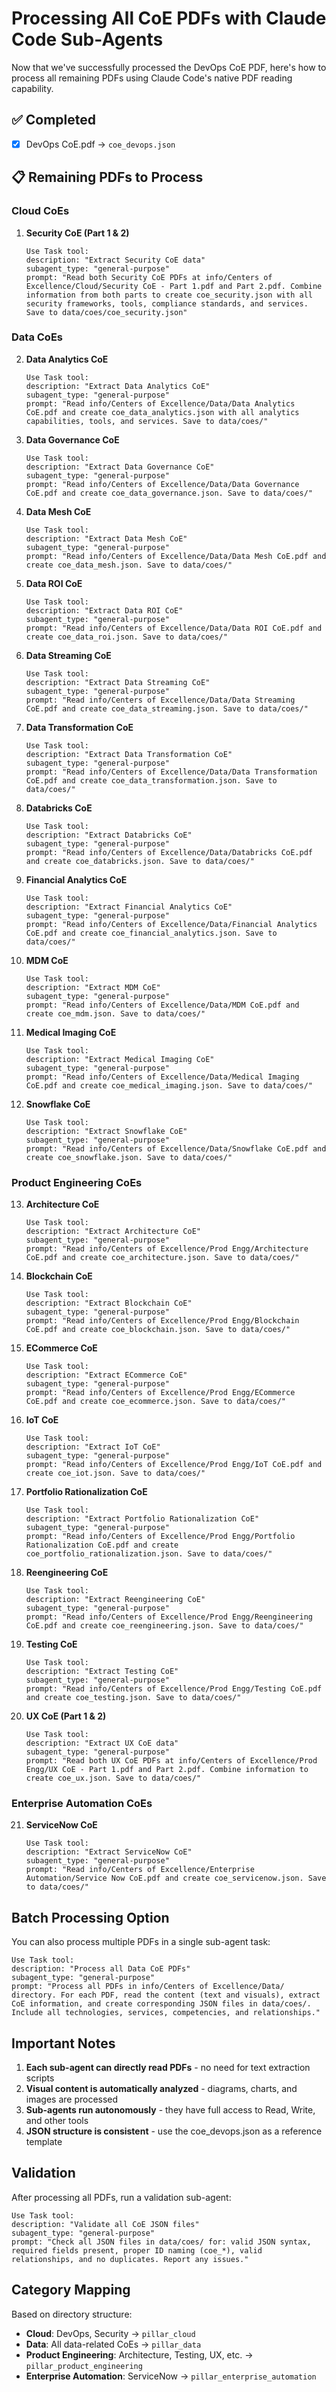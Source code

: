 # Processing All CoE PDFs with Claude Code Sub-Agents

Now that we've successfully processed the DevOps CoE PDF, here's how to process all remaining PDFs using Claude Code's native PDF reading capability.

## ✅ Completed
- [x] DevOps CoE.pdf → `coe_devops.json`

## 📋 Remaining PDFs to Process

### Cloud CoEs
1. **Security CoE (Part 1 & 2)**
   ```
   Use Task tool:
   description: "Extract Security CoE data"
   subagent_type: "general-purpose"
   prompt: "Read both Security CoE PDFs at info/Centers of Excellence/Cloud/Security CoE - Part 1.pdf and Part 2.pdf. Combine information from both parts to create coe_security.json with all security frameworks, tools, compliance standards, and services. Save to data/coes/coe_security.json"
   ```

### Data CoEs
2. **Data Analytics CoE**
   ```
   Use Task tool:
   description: "Extract Data Analytics CoE"
   subagent_type: "general-purpose"
   prompt: "Read info/Centers of Excellence/Data/Data Analytics CoE.pdf and create coe_data_analytics.json with all analytics capabilities, tools, and services. Save to data/coes/"
   ```

3. **Data Governance CoE**
   ```
   Use Task tool:
   description: "Extract Data Governance CoE"
   subagent_type: "general-purpose"
   prompt: "Read info/Centers of Excellence/Data/Data Governance CoE.pdf and create coe_data_governance.json. Save to data/coes/"
   ```

4. **Data Mesh CoE**
   ```
   Use Task tool:
   description: "Extract Data Mesh CoE"
   subagent_type: "general-purpose"
   prompt: "Read info/Centers of Excellence/Data/Data Mesh CoE.pdf and create coe_data_mesh.json. Save to data/coes/"
   ```

5. **Data ROI CoE**
   ```
   Use Task tool:
   description: "Extract Data ROI CoE"
   subagent_type: "general-purpose"
   prompt: "Read info/Centers of Excellence/Data/Data ROI CoE.pdf and create coe_data_roi.json. Save to data/coes/"
   ```

6. **Data Streaming CoE**
   ```
   Use Task tool:
   description: "Extract Data Streaming CoE"
   subagent_type: "general-purpose"
   prompt: "Read info/Centers of Excellence/Data/Data Streaming CoE.pdf and create coe_data_streaming.json. Save to data/coes/"
   ```

7. **Data Transformation CoE**
   ```
   Use Task tool:
   description: "Extract Data Transformation CoE"
   subagent_type: "general-purpose"
   prompt: "Read info/Centers of Excellence/Data/Data Transformation CoE.pdf and create coe_data_transformation.json. Save to data/coes/"
   ```

8. **Databricks CoE**
   ```
   Use Task tool:
   description: "Extract Databricks CoE"
   subagent_type: "general-purpose"
   prompt: "Read info/Centers of Excellence/Data/Databricks CoE.pdf and create coe_databricks.json. Save to data/coes/"
   ```

9. **Financial Analytics CoE**
   ```
   Use Task tool:
   description: "Extract Financial Analytics CoE"
   subagent_type: "general-purpose"
   prompt: "Read info/Centers of Excellence/Data/Financial Analytics CoE.pdf and create coe_financial_analytics.json. Save to data/coes/"
   ```

10. **MDM CoE**
    ```
    Use Task tool:
    description: "Extract MDM CoE"
    subagent_type: "general-purpose"
    prompt: "Read info/Centers of Excellence/Data/MDM CoE.pdf and create coe_mdm.json. Save to data/coes/"
    ```

11. **Medical Imaging CoE**
    ```
    Use Task tool:
    description: "Extract Medical Imaging CoE"
    subagent_type: "general-purpose"
    prompt: "Read info/Centers of Excellence/Data/Medical Imaging CoE.pdf and create coe_medical_imaging.json. Save to data/coes/"
    ```

12. **Snowflake CoE**
    ```
    Use Task tool:
    description: "Extract Snowflake CoE"
    subagent_type: "general-purpose"
    prompt: "Read info/Centers of Excellence/Data/Snowflake CoE.pdf and create coe_snowflake.json. Save to data/coes/"
    ```

### Product Engineering CoEs
13. **Architecture CoE**
    ```
    Use Task tool:
    description: "Extract Architecture CoE"
    subagent_type: "general-purpose"
    prompt: "Read info/Centers of Excellence/Prod Engg/Architecture CoE.pdf and create coe_architecture.json. Save to data/coes/"
    ```

14. **Blockchain CoE**
    ```
    Use Task tool:
    description: "Extract Blockchain CoE"
    subagent_type: "general-purpose"
    prompt: "Read info/Centers of Excellence/Prod Engg/Blockchain CoE.pdf and create coe_blockchain.json. Save to data/coes/"
    ```

15. **ECommerce CoE**
    ```
    Use Task tool:
    description: "Extract ECommerce CoE"
    subagent_type: "general-purpose"
    prompt: "Read info/Centers of Excellence/Prod Engg/ECommerce CoE.pdf and create coe_ecommerce.json. Save to data/coes/"
    ```

16. **IoT CoE**
    ```
    Use Task tool:
    description: "Extract IoT CoE"
    subagent_type: "general-purpose"
    prompt: "Read info/Centers of Excellence/Prod Engg/IoT CoE.pdf and create coe_iot.json. Save to data/coes/"
    ```

17. **Portfolio Rationalization CoE**
    ```
    Use Task tool:
    description: "Extract Portfolio Rationalization CoE"
    subagent_type: "general-purpose"
    prompt: "Read info/Centers of Excellence/Prod Engg/Portfolio Rationalization CoE.pdf and create coe_portfolio_rationalization.json. Save to data/coes/"
    ```

18. **Reengineering CoE**
    ```
    Use Task tool:
    description: "Extract Reengineering CoE"
    subagent_type: "general-purpose"
    prompt: "Read info/Centers of Excellence/Prod Engg/Reengineering CoE.pdf and create coe_reengineering.json. Save to data/coes/"
    ```

19. **Testing CoE**
    ```
    Use Task tool:
    description: "Extract Testing CoE"
    subagent_type: "general-purpose"
    prompt: "Read info/Centers of Excellence/Prod Engg/Testing CoE.pdf and create coe_testing.json. Save to data/coes/"
    ```

20. **UX CoE (Part 1 & 2)**
    ```
    Use Task tool:
    description: "Extract UX CoE data"
    subagent_type: "general-purpose"
    prompt: "Read both UX CoE PDFs at info/Centers of Excellence/Prod Engg/UX CoE - Part 1.pdf and Part 2.pdf. Combine information to create coe_ux.json. Save to data/coes/"
    ```

### Enterprise Automation CoEs
21. **ServiceNow CoE**
    ```
    Use Task tool:
    description: "Extract ServiceNow CoE"
    subagent_type: "general-purpose"
    prompt: "Read info/Centers of Excellence/Enterprise Automation/Service Now CoE.pdf and create coe_servicenow.json. Save to data/coes/"
    ```

## Batch Processing Option

You can also process multiple PDFs in a single sub-agent task:

```
Use Task tool:
description: "Process all Data CoE PDFs"
subagent_type: "general-purpose"
prompt: "Process all PDFs in info/Centers of Excellence/Data/ directory. For each PDF, read the content (text and visuals), extract CoE information, and create corresponding JSON files in data/coes/. Include all technologies, services, competencies, and relationships."
```

## Important Notes

1. **Each sub-agent can directly read PDFs** - no need for text extraction scripts
2. **Visual content is automatically analyzed** - diagrams, charts, and images are processed
3. **Sub-agents run autonomously** - they have full access to Read, Write, and other tools
4. **JSON structure is consistent** - use the coe_devops.json as a reference template

## Validation

After processing all PDFs, run a validation sub-agent:

```
Use Task tool:
description: "Validate all CoE JSON files"
subagent_type: "general-purpose"
prompt: "Check all JSON files in data/coes/ for: valid JSON syntax, required fields present, proper ID naming (coe_*), valid relationships, and no duplicates. Report any issues."
```

## Category Mapping

Based on directory structure:
- **Cloud**: DevOps, Security → `pillar_cloud`
- **Data**: All data-related CoEs → `pillar_data`
- **Product Engineering**: Architecture, Testing, UX, etc. → `pillar_product_engineering`
- **Enterprise Automation**: ServiceNow → `pillar_enterprise_automation`